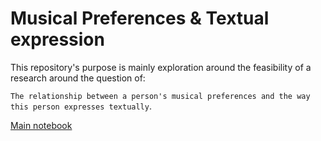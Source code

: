 # Musical Preferences & Textual expression

This repository's purpose is mainly exploration around the feasibility of a research around the question of:

`The relationship between a person's musical preferences and the way this person expresses textually`.

[Main notebook](https://github.com/eliranshemtov/Musical-Preferences-And-Textual-Expression/blob/main/MusicalPreferences.ipynb)
